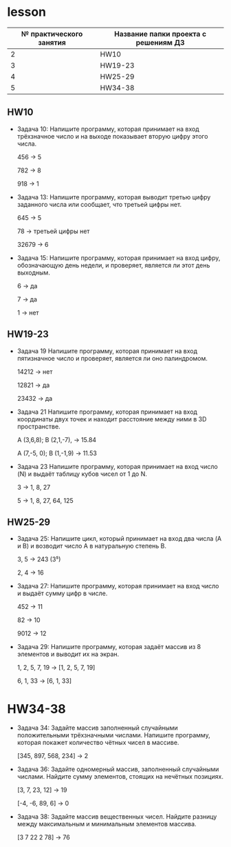 # lesson

№ практического занятия | Название папки проекта с решениям ДЗ
------------------------|---------------------
2 | HW10
3 | HW19-23
4 | HW25-29
5 | HW34-38

## HW10

* Задача 10: Напишите программу, которая принимает на вход 
трёхзначное число и на выходе показывает вторую цифру этого числа.

    456 -> 5

    782 -> 8

    918 -> 1
*  Задача 13: Напишите программу, которая выводит третью цифру заданного числа или сообщает, 
что третьей цифры нет.

    645 -> 5

    78 -> третьей цифры нет

    32679 -> 6

* Задача 15: Напишите программу, которая принимает на вход цифру, 
обозначающую день недели, и проверяет, является ли этот день выходным.

    6 -> да

    7 -> да

    1 -> нет

## HW19-23

* Задача 19
Напишите программу, которая принимает на вход пятизначное число и проверяет,
является ли оно палиндромом.

    14212 -> нет

    12821 -> да

    23432 -> да 

* Задача 21
Напишите программу, которая принимает на вход координаты двух точек и
находит расстояние между ними в 3D пространстве.

    A (3,6,8); B (2,1,-7), -> 15.84

    A (7,-5, 0); B (1,-1,9) -> 11.53

* Задача 23
Напишите программу, которая принимает на вход число (N) и выдаёт таблицу кубов чисел от 1 до N.

    3 -> 1, 8, 27

    5 -> 1, 8, 27, 64, 125

## HW25-29
* Задача 25: Напишите цикл, который принимает на вход два числа (A и B)
и возводит число A в натуральную степень B.

    3, 5 -> 243 (3⁵)

    2, 4 -> 16

* Задача 27: Напишите программу, которая принимает на вход число и выдаёт сумму цифр в числе.

    452 -> 11

    82 -> 10

    9012 -> 12

* Задача 29: Напишите программу, которая задаёт массив из 8 элементов и выводит их на экран.

    1, 2, 5, 7, 19 -> [1, 2, 5, 7, 19]

    6, 1, 33 -> [6, 1, 33]

# HW34-38
* Задача 34: Задайте массив заполненный случайными положительными трёхзначными числами. Напишите программу, которая покажет количество чётных чисел в массиве.

    [345, 897, 568, 234] -> 2

* Задача 36: Задайте одномерный массив, заполненный случайными числами. Найдите сумму элементов, стоящих на нечётных позициях.

    [3, 7, 23, 12] -> 19

    [-4, -6, 89, 6] -> 0

* Задача 38: Задайте массив вещественных чисел. Найдите разницу между максимальным и минимальным элементов массива.

    [3 7 22 2 78] -> 76
